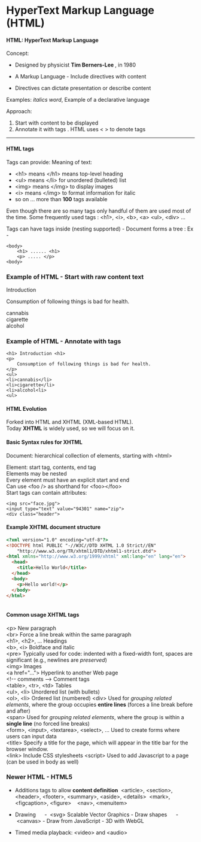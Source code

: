 #  HyperText Markup Language (HTML)

#### HTML: HyperText Markup Language

Concept: 

* Designed by physicist <b>Tim Berners-Lee </b>, in 1980

* A Markup Language - Include directives with content

* Directives can dictate presentation or describe content

Examples: <i>italics word</i>, <title>Title words</title> Example of a declarative language

Approach:

1. Start with content to be displayed
2. Annotate it with tags . HTML uses < > to denote tags

---
#### HTML tags

Tags can provide: Meaning of text:
<ul>
<li>  &lt;h1&gt means &lt;/h1&gt means top-level heading </li>
<li>  &lt;ul&gt means &lt;/li&gt for unordered (bulleted) list </li>
<li>  &lt;img&gt means &lt;/img&gt to display images </li>
<li>  &lt;i&gt means &lt;/img&gt to format information for italic </li>
<li> so on ... more than <b>100</b> tags available </li>
</ul>

Even though there are so many tags only handful of them are used most of the time.
Some frequently used tags : &lt;h1&gt;,  &lt;i&gt;, &lt;b&gt;, &lt;a&gt; &lt;ul&gt;, &lt;div&gt; ...

Tags can have tags inside (nesting supported) - Document forms a tree :
Ex -

```
<body>
    <h1> ...... <h1>
    <p> ..... </p>
<body>

```

### Example of HTML - Start with raw content text

Introduction

Consumption of following things is bad for health.

cannabis  
cigarette  
alcohol  


### Example of HTML - Annotate with tags


```
<h1> Introduction <h1>
<p>
    Consumption of following things is bad for health.
</p>
<ul>
<li>cannabis</li>
<li>cigarette</li>
<li>alcohol<li>
<ul>
```

####  HTML Evolution  
Forked into HTML and XHTML (XML-based HTML).  
Today <b>XHTML</b> is widely used, so we will focus on it.

####  Basic Syntax rules for XHTML
Document: hierarchical collection of elements, starting with &lt;html&gt;  
  
Element: start tag, contents, end tag  
Elements may be nested  
Every element must have an explicit start and end  
Can use &lt;foo /&gt; as shorthand for &lt;foo&gt;&lt;/foo&gt;  
Start tags can contain attributes:  

```
<img src="face.jpg">
<input type="text" value="94301" name="zip">
<div class="header">
```

####  Example XHTML document structure
````html
<?xml version="1.0" encoding="utf-8"?>
<!DOCTYPE html PUBLIC "-//W3C//DTD XHTML 1.0 Strict//EN"
    "http://www.w3.org/TR/xhtml1/DTD/xhtml1-strict.dtd">
<html xmlns="http://www.w3.org/1999/xhtml" xml:lang="en" lang="en">
  <head>
    <title>Hello World</title>
  </head>
  <body>
    <p>Hello world!</p>
  </body>
</html>
 
````

####  Common usage XHTML tags

&lt;p&gt; New paragraph  
&lt;br&gt; Force a line break within the same paragraph  
&lt;h1&gt;, &lt;h2&gt;, ... Headings  
&lt;b&gt;, &lt;i&gt; Boldface and italic  
&lt;pre&gt; Typically used for code: indented with a fixed-width font, spaces are significant (e.g., newlines are *preserved*)   
&lt;img&gt; Images  
&lt;a href="..."&gt; Hyperlink to another Web page  
&lt;!-- comments --&gt; Comment tags  
&lt;table&gt;, &lt;tr&gt;, &lt;td&gt;   Tables   
&lt;ul&gt;, &lt;li&gt;   Unordered list (with bullets)   
&lt;ol&gt;, &lt;li&gt;   Ordered list (numbered) 
&lt;div&gt; Used for *grouping related elements*, where the group occupies <b>entire lines</b> (forces a line break before and after)    
&lt;span&gt;  Used for *grouping related elements*, where the group is within a <b>single line</b> (no forced line breaks)   
&lt;form&gt;, &lt;input&gt;, &lt;textarea&gt;, &lt;select&gt;, ...  Used to create forms where users can input data   
&lt;title&gt;  Specify a title for the page, which will appear in the title bar for the browser window.  
&lt;link&gt;   Include CSS stylesheets &lt;script&gt; Used to add Javascript to a page (can be used in body as well)  


### Newer HTML - HTML5

* Additions tags to allow <b>content definition</b>
   &lt;article&gt;, &lt;section&gt;, &lt;header&gt;, &lt;footer&gt;, &lt;summary&gt;, &lt;aside&gt;, &lt;details&gt; 
  &lt;mark&gt;, &lt;figcaption&gt;, &lt;figure&gt;  
  &lt;nav&gt;, &lt;menuitem&gt; 
*  Drawing   
&nbsp;&nbsp; -  &lt;svg&gt;  Scalable Vector Graphics - Draw shapes  
&nbsp;&nbsp; -  &lt;canvas&gt; - Draw from JavaScript - 3D with WebGL   

* Timed media playback: &lt;video&gt; and &lt;audio&gt; 
